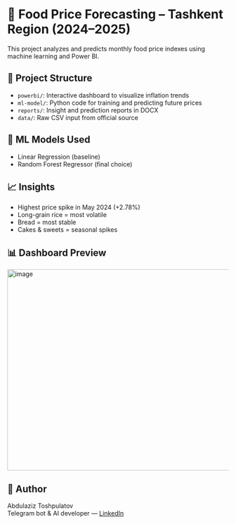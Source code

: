 # 🥘 Food Price Forecasting – Tashkent Region (2024–2025)

This project analyzes and predicts monthly food price indexes using machine learning and Power BI.

## 📁 Project Structure

- `powerbi/`: Interactive dashboard to visualize inflation trends
- `ml-model/`: Python code for training and predicting future prices
- `reports/`: Insight and prediction reports in DOCX
- `data/`: Raw CSV input from official source

## 🤖 ML Models Used
- Linear Regression (baseline)
- Random Forest Regressor (final choice)

## 📈 Insights
- Highest price spike in May 2024 (+2.78%)
- Long-grain rice = most volatile
- Bread = most stable
- Cakes & sweets = seasonal spikes

## 📊 Dashboard Preview
<img width="810" height="458" alt="image" src="https://github.com/user-attachments/assets/f1e1c390-413e-4275-96ee-4c4fae125294" />


## 🧠 Author
Abdulaziz Toshpulatov  
Telegram bot & AI developer — [LinkedIn](https://www.linkedin.com/in/abdulaziz-toshpulatov/)
